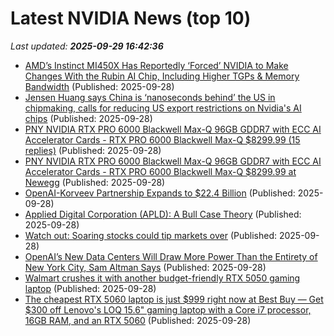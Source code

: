 # Latest NVIDIA News (top 10)
_Last updated: **2025-09-29 16:42:36**_

- [AMD’s Instinct MI450X Has Reportedly ‘Forced’ NVIDIA to Make Changes With the Rubin AI Chip, Including Higher TGPs & Memory Bandwidth](https://wccftech.com/amd-instinct-mi450x-has-forced-nvidia-to-make-changes-with-the-rubin-ai-chip/) (Published: 2025-09-28)
- [Jensen Huang says China is ‘nanoseconds behind’ the US in chipmaking, calls for reducing US export restrictions on Nvidia's AI chips](https://www.tomshardware.com/jensen-huang-says-china-is-nanoseconds-behind-in-chips) (Published: 2025-09-28)
- [PNY NVIDIA RTX PRO 6000 Blackwell Max-Q 96GB GDDR7 with ECC AI Accelerator Cards - RTX PRO 6000 Blackwell Max-Q $8299.99 (15 replies)](https://slickdeals.net/f/18641941-pny-nvidia-rtx-pro-6000-blackwell-max-q-96gb-gddr7-with-ecc-ai-accelerator-cards-rtx-pro-6000-blackwell-max-q-8299-99) (Published: 2025-09-28)
- [PNY NVIDIA RTX PRO 6000 Blackwell Max-Q 96GB GDDR7 with ECC AI Accelerator Cards - RTX PRO 6000 Blackwell Max-Q $8299.99 at Newegg](https://slickdeals.net/f/18641941-pny-nvidia-rtx-pro-6000-blackwell-max-q-96gb-gddr7-with-ecc-ai-accelerator-cards-rtx-pro-6000-blackwell-max-q-8299-99-at-newegg) (Published: 2025-09-28)
- [OpenAI-Korveev Partnership Expands to $22.4 Billion](https://nep123.com/openai-korveev-partnership-expands-to-224-billion/) (Published: 2025-09-28)
- [Applied Digital Corporation (APLD): A Bull Case Theory](https://finance.yahoo.com/news/applied-digital-corporation-apld-bull-154048309.html) (Published: 2025-09-28)
- [Watch out: Soaring stocks could tip markets over](https://www.thestreet.com/investing/stocks/watch-out-soaring-stocks-could-tip-markets-over) (Published: 2025-09-28)
- [OpenAI’s New Data Centers Will Draw More Power Than the Entirety of New York City, Sam Altman Says](https://futurism.com/artificial-intelligence/openai-new-data-centers-more-power-new-york-city) (Published: 2025-09-28)
- [Walmart crushes it with another budget-friendly RTX 5050 gaming laptop](https://www.techradar.com/computing/gaming-laptops/walmart-crushes-it-with-another-budget-friendly-rtx-5050-gaming-laptop) (Published: 2025-09-28)
- [The cheapest RTX 5060 laptop is just $999 right now at Best Buy — Get $300 off Lenovo's LOQ 15.6" gaming laptop with a Core i7 processor, 16GB RAM, and an RTX 5060](https://www.tomshardware.com/pc-components/the-cheapest-rtx-5060-laptop-is-just-usd999-right-now-at-best-buy-get-usd300-off-lenovos-loq-15-6-gaming-laptop-with-a-core-i7-processor-16gb-ram-and-an-rtx-5060) (Published: 2025-09-28)
